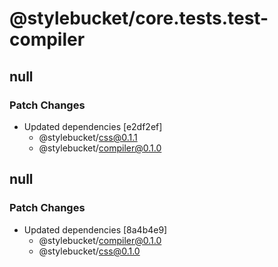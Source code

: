 # @stylebucket/core.tests.test-compiler

## null

### Patch Changes

- Updated dependencies [e2df2ef]
  - @stylebucket/css@0.1.1
  - @stylebucket/compiler@0.1.0

## null

### Patch Changes

- Updated dependencies [8a4b4e9]
  - @stylebucket/compiler@0.1.0
  - @stylebucket/css@0.1.0
